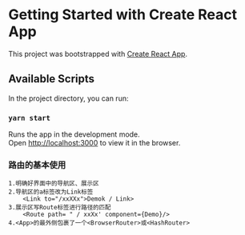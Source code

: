 # Getting Started with Create React App

This project was bootstrapped with [Create React App](https://github.com/facebook/create-react-app).

## Available Scripts

In the project directory, you can run:

### `yarn start`

Runs the app in the development mode.\
Open [http://localhost:3000](http://localhost:3000) to view it in the browser.

### 路由的基本使用
    1.明确好界面中的导航区、展示区
    2.导航区的a标签改为Link标签
        <Link to="/xxXXx">Demok / Link>
    3.展示区写Route标签进行路径的匹配
        <Route path= " / xxXx' component={Demo}/>
    4.<App>的最外侧包裹了一个<BrowserRouter>或<HashRouter>
